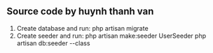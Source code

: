 ## Source code by huynh thanh van

1. Create database and run: php artisan migrate
2. Create seeder and run:
   php artisan make:seeder UserSeeder
   php artisan db:seeder --class
